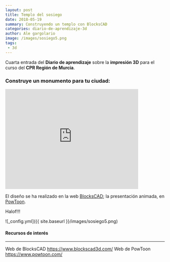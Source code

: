 ```yaml
---
layout: post
title: Templo del sosiego
date: 2018-05-19
summary: Construyendo un templo con BlocksCAD
categories: diario-de-aprendizaje-3d 
author: Ale gargolario
image: /images/sosiego5.png
tags:
 - 3d
---
```


Cuarta entrada del **Diario de aprendizaje** sobre la **impresión 3D** para el curso del **CPR Región de Murcia**.

### Construye un monumento para tu ciudad:
<iframe width="420" height="315" src="https://www.youtube.com/embed/DdxpuY_lk8g" frameborder="0" allowfullscreen></iframe>

El diseño se ha realizado en la web [BlocksCAD](https://www.blockscad3d.com); la presentación animada, en [PowToon](https://www.powtoon.com).

Halof!!!

![_config.yml]({{ site.baseurl }}/images/sosiego5.png)


#### Recursos de interés
*** 

 Web de BlocksCAD <https://www.blockscad3d.com/>
 Web de PowToon <https://www.powtoon.com/>
